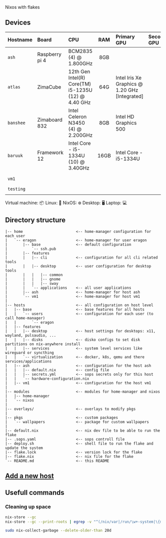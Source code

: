  Nixos with flakes


## Devices

| Hostname  | Board          | CPU                                                 |  RAM  | Primary GPU                                    | Secondary GPU | Role  |  OS   | State |
| :-------- | :------------- | :-------------------------------------------------- | :---: | :--------------------------------------------- | :------------ | :---: | :---: | :---: |
| `ash`     | Raspberry pi 4 | BCM2835 (4) @ 1.800GHz                              |  8GB  |                                                |               |   🖥️   |   ❄️   |   ✅   |
| `atlas`   | ZimaCube       | 12th Gen Intel(R) Core(TM) i5-1235U (12) @ 4.40 GHz |  64G  | Intel Iris Xe Graphics @ 1.20 GHz [Integrated] |               |   🖥️   |   ❄️   |   ✅   |
| `banshee` | Zimaboard 832  | Intel Celeron N3450 (4) @ 2.200GHz                  |  8GB  | Intel HD Graphics 500                          |               |   🖥️   |   ❄️   |   ✅   |
| `baruuk`  | Framework 12   | Intel Core - i5-1334U (10) @ 3.40GHz                | 16GB  | Intel Core - i5-1334U                          |               |   💻️   |   ❄️   |   ✅   |
|           |
| `vm1`     |                |                                                     |       |                                                |               |   📦   |   ❄️   |   ✅   |
| `testing` |                |                                                     |       |                                                |               |   📦   |   ❄️   |   ✅   |


Virtual machine: 📦
Linux: 🐧
NixOS: ❄️
Desktop: 🖥️
Laptop: 💻️

## Directory structure

```
|-- home                        <-- home-manager configuration for each user
|   `-- eragon                  <-- home-manager for user eragon
|       |-- base                <-- default configuration
|           `-- ssh.pub
|       |-- features
|       |   |-- cli             <-- configuration for all cli related tools
|       |   |-- desktop         <-- user configuration for desktop tools
|       |   |   |-- common
|       |   |   |-- gnome
|       |   |   |-- sway
|       |   `-- applications    <-- all user applications
|       |-- ash                 <-- home-manager for host ash
|       `-- vm1                 <-- home-manager for host vm1
|
|-- hosts                       <-- all configuration on host level
|   |-- base                    <-- base features for all hosts
|   |   `-- users               <-- configuration for each user (to call home-manager)
|   |       `-- eragon
|   |-- features
|   |   |-- desktop             <-- host settings for desktops: x11, wayland, pulsaudio, ...
|   |   |-- disks               <-- disko configs to set disk partitions on nix-anywhere install
|   |   |-- services            <-- system level services like wireguard or syncthing
|   |   `-- virtualization      <-- docker, k8s, qemu and there services/applications
|   |-- ash                     <-- configuration for the host ash
|   |   |-- default.nix         <-- config file
|   |   |-- secrets.yml         <-- sops secrets only for this host
|   |   `-- hardware-configuration.nix
|   |-- vm1                     <-- configuration for the host vm1
|
|-- modules                     <-- modules for home-manager and nixos
|   |-- home-manager
|   `-- nixos
|
|-- overlays/                   <-- overlays to modify pkgs
|
|-- pkgs                        <-- custom packages
|   `-- wallpapers              <-- package for custom wallpapers
|
|-- default.nix                 <-- nix dev file to be able to run the flake
|-- .sops.yaml                  <-- sops controll file
|-- deploy.sh                   <-- shell file to run the flake and update the system
|-- flake.lock                  <-- version lock for the flake
|-- flake.nix                   <-- nix file for the flake
`-- README.md                   <-- this README
```

## [Add a new host](./docs/host.md)

## Usefull commands

### Cleaning up space

```bash
nix-store --gc
nix-store --gc --print-roots | egrep -v "^(/nix/var|/run/\w+-system|\{memory|/proc)"

sudo nix-collect-garbage --delete-older-than 20d
```

